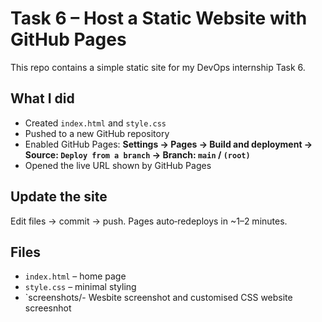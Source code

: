 # Task 6 – Host a Static Website with GitHub Pages

This repo contains a simple static site for my DevOps internship Task 6.

## What I did
- Created `index.html` and `style.css`
- Pushed to a new GitHub repository
- Enabled GitHub Pages: **Settings → Pages → Build and deployment → Source: `Deploy from a branch` → Branch: `main` / `(root)`**
- Opened the live URL shown by GitHub Pages

## Update the site
Edit files → commit → push. Pages auto‑redeploys in ~1–2 minutes.

## Files
- `index.html` – home page
- `style.css` – minimal styling
- `screenshots/- Wesbite screenshot and customised CSS website screesnhot

